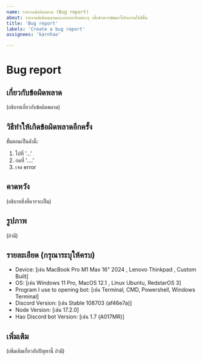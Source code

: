 ```yaml
---
name: รายงานข้อผิดพลาด (Bug report)
about: รายงานข้อผิดพลาดและลายละเอียดต่างๆ เพื่อช่วยเราพัฒนาโปรแกรมให้ดีขึ้น
title: 'Bug report'
labels: 'Create a bug report'
assignees: 'karnhao'

---
```


# Bug report

## **เกี่ยวกับข้อผิดพลาด**<br>
(อธิบายเกี่ยวกับข้อผิดพลาด)


## **วิธีทำให้เกิดข้อผิดพลาดอีกครั้ง**
ขั้นตอนเป็นดังนี้:
1. ไปที่ '...'
2. กดที่ '....'
4. เจอ error

## **คาดหวัง**
(อธิบายสิ่งที่ควรจะเป็น)

## **รูปภาพ**
(ถ้ามี)

## รายละเอียด (กรุณาระบุให้ครบ)
 - Device:                          [เช่น MacBook Pro M1 Max 16" 2024 , Lenovo Thinkpad , Custom Built]
 - OS:                              [เช่น Windows 11 Pro, MacOS 12.1 , Linux Ubuntu, RedstarOS 3]
 - Program I use to opening bot:    [เช่น Terminal, CMD, Powershell, Windows Terminal]
 - Discord Version:                 [เช่น Stable 108703 (af46e7a)]
 - Node Version:                    [เช่น 17.2.0]
 - Hao Discord bot Version:         [เช่น 1.7 (A017MR)]

## **เพิ่มเติม**
(เพิ่มเติมเกี่ยวกับปัญหานี้ ถ้ามี)
